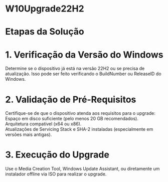 # W10Upgrade22H2

# Etapas da Solução
# 1. Verificação da Versão do Windows
  Determine se o dispositivo já está na versão 22H2 ou se precisa de atualização.
    Isso pode ser feito verificando o BuildNumber ou ReleaseID do Windows.

# 2. Validação de Pré-Requisitos
Certifique-se de que o dispositivo atenda aos requisitos para o upgrade:<br />
Espaço em disco suficiente (pelo menos 20 GB recomendados).<br />
Arquitetura compatível (x64 ou x86).<br />
Atualizações de Servicing Stack e SHA-2 instaladas (especialmente em versões mais antigas).<br />

# 3. Execução do Upgrade
Use o Media Creation Tool, Windows Update Assistant, ou diretamente um instalador offline via ISO para realizar o upgrade.
